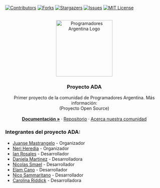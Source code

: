 <div id="top"></div>

<!-- PROJECT SHIELDS -->
<!--
*** I'm using markdown "reference style" links for readability.
*** Reference links are enclosed in brackets [ ] instead of parentheses ( ).
*** See the bottom of this document for the declaration of the reference variables
*** for contributors-url, forks-url, etc. This is an optional, concise syntax you may use.
*** https://www.markdownguide.org/basic-syntax/#reference-style-links
-->

[![Contributors][contributors-shield]][contributors-url]
[![Forks][forks-shield]][forks-url]
[![Stargazers][stars-shield]][stars-url]
[![Issues][issues-shield]][issues-url]
[![MIT License][license-shield]][license-url]

<!-- PROJECT LOGO -->
<br />
<div align="center">
  <a href="https://github.com/ProgramadoresArgentina/proyecto-ada">
    <img src="https://i.ibb.co/GR24xPk/Logo-PA.png" alt="Programadores Argentina Logo" width="180">
  </a>

  <h3 align="center">Proyecto ADA</h3>

  <p align="center">
    Primer proyecto de la comunidad de Programadores Argentina. Más información:
    <br />
    (Proyecto Open Source)
    <br />
    <br />
    <a href="https://programadores-argentina.atlassian.net/wiki?atlOrigin=eyJpIjoiMWQwNTM4ZTgxZWRjNDc3N2JiYTZmMTlkYmY3NTNjZTMiLCJwIjoiaiJ9" target="_blank"><strong>Documentación »</strong></a>
    ·
    <a href="https://www.instagram.com/programadores_argentina/" target="_blank">Repositorio</a>
    ·
    <a href="https://www.instagram.com/programadores_argentina/" target="_blank">Acerca nuestra comunidad</a>
  </p>
</div>

### Integrantes del proyecto ADA:


- [Juanse Mastrangelo](https://github.com/JuanseMastrangelo/) - Organizador
- [Neri Heredia](https://github.com/neriheredia/) - Organizador
- [Ian Rosales](https://github.com/sampxcs/) - Desarrollador
- [Daniela Martinez](https://github.com/DanMartinez01) - Desarrolladora
- [Nicolas Smael](https://github.com/SmaelNicolas) - Desarrollador
- [Elam Cano](https://github.com/ElamCano) - Desarrollador
- [Nico Sammaritano](https://github.com/Nicolius888) - Desarrollador
- [Carolina Riddick](https://github.com/Carolina-Riddick) - Desarrolladora


<!-- MARKDOWN LINKS & IMAGES -->
<!-- https://www.markdownguide.org/basic-syntax/#reference-style-links -->

[contributors-shield]: https://img.shields.io/github/contributors/ProgramadoresArgentina/proyecto-ada.svg?style=for-the-badge
[contributors-url]: https://github.com/ProgramadoresArgentina/proyecto-ada/graphs/contributors
[forks-shield]: https://img.shields.io/github/forks/ProgramadoresArgentina/proyecto-ada.svg?style=for-the-badge
[forks-url]: https://github.com/ProgramadoresArgentina/proyecto-ada/network/members
[stars-shield]: https://img.shields.io/github/stars/ProgramadoresArgentina/proyecto-ada.svg?style=for-the-badge
[stars-url]: https://github.com/ProgramadoresArgentina/proyecto-ada/stargazers
[issues-shield]: https://img.shields.io/github/issues/ProgramadoresArgentina/proyecto-ada.svg?style=for-the-badge
[issues-url]: https://github.com/ProgramadoresArgentina/proyecto-ada/issues
[license-shield]: https://img.shields.io/github/license/ProgramadoresArgentina/proyecto-ada.svg?style=for-the-badge
[license-url]: https://github.com/ProgramadoresArgentina/proyecto-ada/blob/master/LICENSE.txt
